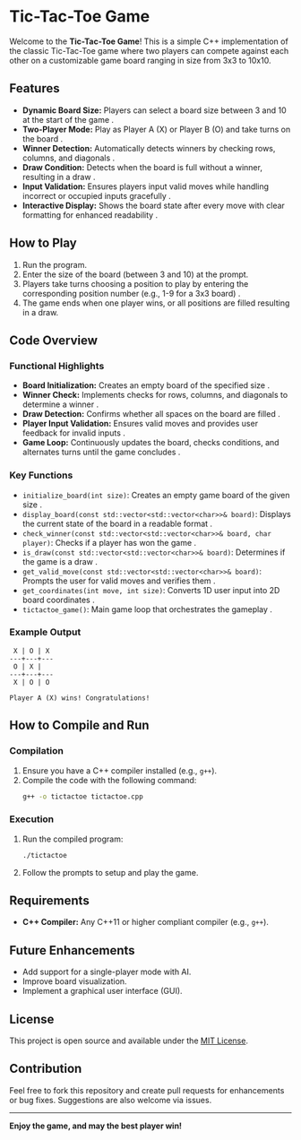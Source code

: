 # Tic-Tac-Toe Game

Welcome to the **Tic-Tac-Toe Game**! This is a simple C++ implementation of the classic Tic-Tac-Toe game where two players can compete against each other on a customizable game board ranging in size from 3x3 to 10x10.

## Features

- **Dynamic Board Size:** Players can select a board size between 3 and 10 at the start of the game .
- **Two-Player Mode:** Play as Player A (X) or Player B (O) and take turns on the board .
- **Winner Detection:** Automatically detects winners by checking rows, columns, and diagonals .
- **Draw Condition:** Detects when the board is full without a winner, resulting in a draw .
- **Input Validation:** Ensures players input valid moves while handling incorrect or occupied inputs gracefully .
- **Interactive Display:** Shows the board state after every move with clear formatting for enhanced readability .

## How to Play

1. Run the program.
2. Enter the size of the board (between 3 and 10) at the prompt.
3. Players take turns choosing a position to play by entering the corresponding position number (e.g., 1-9 for a 3x3 board) .
4. The game ends when one player wins, or all positions are filled resulting in a draw.

## Code Overview

### Functional Highlights
- **Board Initialization:** Creates an empty board of the specified size .
- **Winner Check:** Implements checks for rows, columns, and diagonals to determine a winner .
- **Draw Detection:** Confirms whether all spaces on the board are filled .
- **Player Input Validation:** Ensures valid moves and provides user feedback for invalid inputs .
- **Game Loop:** Continuously updates the board, checks conditions, and alternates turns until the game concludes .

### Key Functions
- `initialize_board(int size)`: Creates an empty game board of the given size .
- `display_board(const std::vector<std::vector<char>>& board)`: Displays the current state of the board in a readable format .
- `check_winner(const std::vector<std::vector<char>>& board, char player)`: Checks if a player has won the game .
- `is_draw(const std::vector<std::vector<char>>& board)`: Determines if the game is a draw .
- `get_valid_move(const std::vector<std::vector<char>>& board)`: Prompts the user for valid moves and verifies them .
- `get_coordinates(int move, int size)`: Converts 1D user input into 2D board coordinates .
- `tictactoe_game()`: Main game loop that orchestrates the gameplay .

### Example Output
```
 X | O | X
---+---+---
 O | X |  
---+---+---
 X | O | O

Player A (X) wins! Congratulations!
```

## How to Compile and Run

### Compilation
1. Ensure you have a C++ compiler installed (e.g., `g++`).
2. Compile the code with the following command:
   ```bash
   g++ -o tictactoe tictactoe.cpp
   ```

### Execution
1. Run the compiled program:
   ```bash
   ./tictactoe
   ```

2. Follow the prompts to setup and play the game.

## Requirements

- **C++ Compiler:** Any C++11 or higher compliant compiler (e.g., `g++`).

## Future Enhancements

- Add support for a single-player mode with AI.
- Improve board visualization.
- Implement a graphical user interface (GUI).

## License

This project is open source and available under the [MIT License](https://opensource.org/licenses/MIT).

## Contribution

Feel free to fork this repository and create pull requests for enhancements or bug fixes. Suggestions are also welcome via issues.

---
**Enjoy the game, and may the best player win!**